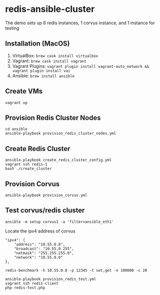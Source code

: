 # redis-ansible-cluster
The demo sets up 6 redis instances, 1 corvus instance, and 1 instance for testing

## Installation (MacOS)

1. VirtualBox: `brew cask install virtualbox`
2. Vagrant: `brew cask install vagrant`
3. Vagrant Plugins: `vagrant plugin install vagrant-auto_network && vagrant plugin install vai`
4. Ansible: `brew install ansible`

## Create VMs

```
vagrant up
```

## Provision Redis Cluster Nodes

```
cd ansible
ansible-playbook provision_redis_cluster_nodes.yml
```

## Create Redis Cluster

```
ansible-playbook create_redis_cluster_config.yml
vagrant ssh redis-1
bash ./create_cluster
```

## Provision Corvus

```
ansible-playbook provision_corvus.yml
```

## Test corvus/redis cluster

```
ansible -m setup corvus1 -a 'filter=ansible_eth1'
```

Locate the ipv4 address of corvus

```
"ipv4": {
    "address": "10.55.0.8",
    "broadcast": "10.55.0.255",
    "netmask": "255.255.255.0",
    "network": "10.55.0.0"
},
```

```
redis-benchmark -h 10.55.0.8 -p 12345 -t set,get -n 100000 -c 20
```

```
ansible-playbook provision_redis_test.yml
vagrant ssh redis-client
php redis-test.php
```